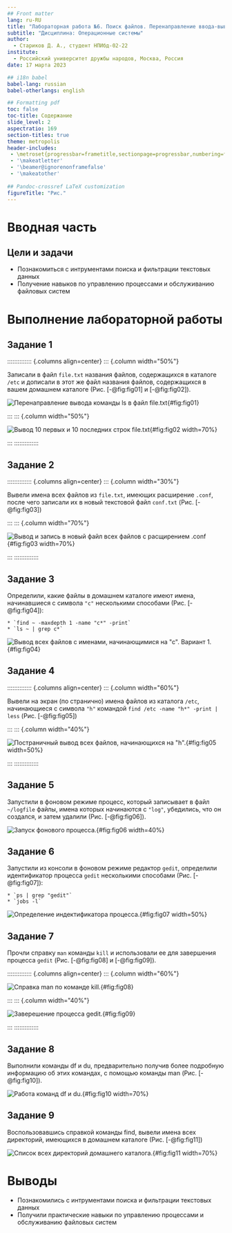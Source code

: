 ```yaml
---
## Front matter
lang: ru-RU
title: "Лабораторная работа №6. Поиск файлов. Перенаправление ввода-вывода. Просмотр запущенных процессов."
subtitle: "Дисциплина: Операционные системы"
author:
  - Стариков Д. А., cтудент НПИбд-02-22
institute:
  - Российский университет дружбы народов, Москва, Россия
date: 17 марта 2023

## i18n babel
babel-lang: russian
babel-otherlangs: english

## Formatting pdf
toc: false
toc-title: Содержание
slide_level: 2
aspectratio: 169
section-titles: true
theme: metropolis
header-includes:
 - \metroset{progressbar=frametitle,sectionpage=progressbar,numbering=fraction}
 - '\makeatletter'
 - '\beamer@ignorenonframefalse'
 - '\makeatother'
 
## Pandoc-crossref LaTeX customization
figureTitle: "Рис."
---
```


# Вводная часть

## Цели и задачи

- Познакомиться с интрументами поиска и фильтрации текстовых данных
- Получение навыков по управлению процессами и обслуживанию файловых систем

# Выполнение лабораторной работы

## Задание 1

:::::::::::::: {.columns align=center}
::: {.column width="50%"}

Записали в файл `file.txt` названия файлов, содержащихся в каталоге `/etc` и дописали в этот же файл названия файлов, содержащихся в вашем домашнем каталоге (Рис. [-@fig:fig01] и [-@fig:fig02]).

![Перенаправление вывода команды ls в файл file.txt](image/image01.png){#fig:fig01}

:::
::: {.column width="50%"}

![Вывод 10 первых и 10 последних строк file.txt](image/image02.png){#fig:fig02 width=70%}

:::
::::::::::::::

## Задание 2 

:::::::::::::: {.columns align=center}
::: {.column width="30%"}

Вывели имена всех файлов из `file.txt`, имеющих расширение `.conf`, после чего записали их в новый текстовой файл `conf.txt` (Рис. [-@fig:fig03])

:::
::: {.column width="70%"}

![Вывод и запись в новый файл всех файлов с расщирением .conf](image/image03.png){#fig:fig03 width=70%}

:::
::::::::::::::

## Задание 3

Определили, какие файлы в  домашнем каталоге имеют имена, начинавшиеся с символа `"c"` несколькими способами  (Рис. [-@fig:fig04]):
    
    * `find ~ -maxdepth 1 -name "c*" -print`
    * `ls ~ | grep c*`

![Вывод всех файлов с именами, начинающимися на "с". Вариант 1.](image/image04.png){#fig:fig04}

## Задание 4

:::::::::::::: {.columns align=center}
::: {.column width="60%"}

Вывели на экран (по странично) имена файлов из каталога `/etc`, начинающиеся с символа `"h"` командой `find /etc -name "h*" -print | less` (Рис. [-@fig:fig05])

:::
::: {.column width="40%"}

![Постраничный вывод всех файлов, начинающихся на "h".](image/image05.png){#fig:fig05 width=50%}

:::
::::::::::::::

## Задание 5

Запустили в фоновом режиме процесс, который записывает в файл `~/logfile` файлы, имена которых начинаются с `"log"`, убедились, что он создался, и затем удалили (Рис. [-@fig:fig06]).

![Запуск фонового процесса.](image/image06.png){#fig:fig06 width=40%}

## Задание 6

Запустили из консоли в фоновом режиме редактор `gedit`, определили идентификатор процесса `gedit` несколькими способами (Рис. [-@fig:fig07]):
    
    * `ps | grep "gedit"`
    * `jobs -l`
    
![Определение индектификатора процесса.](image/image07.png){#fig:fig07 width=50%}
    
## Задание 7

Прочли справку `man` команды `kill` и использовали ее для завершения процесса `gedit` (Рис. [-@fig:fig08] и [-@fig:fig09]).

:::::::::::::: {.columns align=center}
::: {.column width="60%"}

![Справка man по команде kill.](image/image08.png){#fig:fig08}

:::
::: {.column width="40%"}

![Заверешение процесса gedit.](image/image09.png){#fig:fig09}

:::
::::::::::::::

## Задание 8

Выполнили команды df и du, предварительно получив более подробную информацию об этих командах, с помощью команды man (Рис. [-@fig:fig10]).

![Работа команд df и du.](image/image10.png){#fig:fig10 width=70%}

## Задание 9

Воспользовавшись справкой команды find, вывели имена всех директорий, имеющихся в домашнем каталоге (Рис. [-@fig:fig11])

![Список всех директорий домашнего каталога.](image/image11.png){#fig:fig11 width=70%}

# Выводы

- Познакомились с интрументами поиска и фильтрации текстовых данных
- Получили практические навыки по управлению процессами и обслуживанию файловых систем
